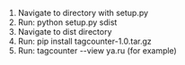 1. Navigate to directory with setup.py 
2. Run: python setup.py sdist
3. Navigate to dist directory
4. Run: pip install tagcounter-1.0.tar.gz
5. Run: tagcounter --view ya.ru (for example)
